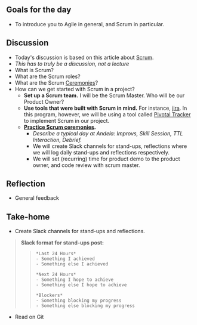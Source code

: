 ## Goals for the day
* To introduce you to Agile in general, and Scrum in particular.

## Discussion
* Today's discussion is based on this article about [Scrum](https://www.atlassian.com/agile/scrum).
* *This has to truly be a discussion, not a lecture*
* What is Scrum?
* What are the Scrum roles?
* What are the Scrum [Ceremonies](https://www.atlassian.com/agile/ceremonies)? 
* How can we get started with Scrum in a project? 
    * __Set up a Scrum team.__ I will be the Scrum Master. Who will be our Product Owner?
    * __Use tools that were built with Scrum in mind.__ For instance, [jira](https://www.atlassian.com/agile/how-to-do-scrum-with-jira-software). In this program, however, we will be using a tool called [Pivotal Tracker](https://www.pivotaltracker.com) to implement Scrum in our project.
    * __[Practice Scrum ceremonies](https://www.atlassian.com/agile/ceremonies).__ 
        * *Describe a typical day at Andela: Improvs, Skill Session, TTL Interaction, Debrief.*
        * We will create Slack channels for stand-ups, reflections where we will log daily stand-ups and reflections respectively.
        * We will set (recurring) time for product demo to the product owner, and code review with scrum master. 

## Reflection
* General feedback

## Take-home
* Create Slack channels for stand-ups and reflections.
> __Slack format for stand-ups post:__
>> `*Last 24 Hours*`  
>> `- Something I achieved`  
>> `- Something else I achieved`  
>>  
>> `*Next 24 Hours*`  
>> `- Something I hope to achieve`  
>> `- Something else I hope to achieve`  
>>  
>> `*Blockers*`  
>> `- Something blocking my progress`  
>> `- Something else blocking my progress`
* Read on Git
